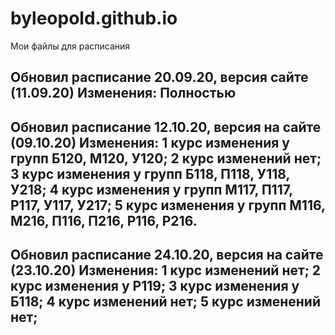 # byleopold.github.io
Мои файлы для расписания

Обновил расписание 20.09.20, версия сайте (11.09.20)
Изменения: Полностью
-----------------------------------------------------------------
Обновил расписание 12.10.20, версия на сайте (09.10.20) Изменения:
1 курс изменения у групп Б120, М120, У120;
2 курс изменений нет;
3 курс изменения у групп Б118, П118, У118, У218;
4 курс изменения у групп М117, П117, Р117, У117, У217;
5 курс изменения у групп М116, М216, П116, П216, Р116, Р216.
-----------------------------------------------------------------
Обновил расписание 24.10.20, версия на сайте (23.10.20) Изменения:
1 курс изменений нет;
2 курс изменения у Р119;
3 курс изменения у Б118;
4 курс изменений нет;
5 курс изменений нет;
-----------------------------------------------------------------
